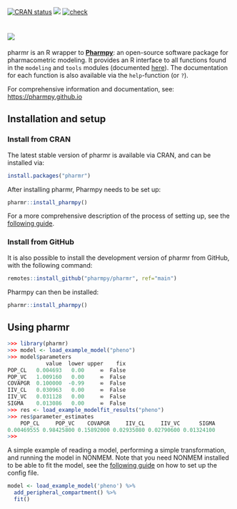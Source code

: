 <!-- badges: start -->

[![CRAN status](https://www.r-pkg.org/badges/version/pharmr)](https://cran.r-project.org/package=pharmr)
[![](https://img.shields.io/github/r-package/v/pharmpy/pharmr?label=github%20version&logo=github)](https://github.com/pharmpy/pharmr)
[![check](https://github.com/pharmpy/pharmr/actions/workflows/check.yaml/badge.svg)](https://github.com/pharmpy/pharmr/actions)
<!-- badges: end -->

# ![](https://github.com/pharmpy/pharmpy/blob/main/docs/pharmr_logo.svg)

pharmr is an R wrapper to [**Pharmpy**](https://github.com/pharmpy/pharmpy): an open-source software package for 
pharmacometric modeling. It provides an R interface to all functions found in the `modeling` and `tools` modules
(documented [here](https://pharmpy.github.io/latest/api.html)). The documentation for each function is also available via the `help`-function (or `?`). 

For comprehensive information and documentation, see: https://pharmpy.github.io

## Installation and setup

### Install from CRAN

The latest stable version of pharmr is available via CRAN, and can be installed via:

```R
install.packages("pharmr")
```

After installing pharmr, Pharmpy needs to be set up:

```R
pharmr::install_pharmpy()
```

For a more comprehensive description of the process of setting up, see the [following guide](https://pharmpy.github.io/latest/using_r.html).

### Install from GitHub

It is also possible to install the development version of pharmr from GitHub, with the following command:

```R
remotes::install_github("pharmpy/pharmr", ref="main")
```

Pharmpy can then be installed:

```R
pharmr::install_pharmpy()
```

## Using pharmr

```R
>>> library(pharmr)
>>> model <- load_example_model("pheno")
>>> model$parameters
            value  lower upper    fix
POP_CL   0.004693   0.00     ∞  False
POP_VC   1.009160   0.00     ∞  False
COVAPGR  0.100000  -0.99     ∞  False
IIV_CL   0.030963   0.00     ∞  False
IIV_VC   0.031128   0.00     ∞  False
SIGMA    0.013086   0.00     ∞  False
>>> res <- load_example_modelfit_results("pheno")
>>> res$parameter_estimates
    POP_CL     POP_VC    COVAPGR     IIV_CL     IIV_VC      SIGMA 
0.00469555 0.98425800 0.15892000 0.02935080 0.02790600 0.01324100 
>>>
```

A simple example of reading a model, performing a simple transformation, and running the model in NONMEM. Note that
you need NONMEM installed to be able to fit the model, see the [following guide](https://pharmpy.github.io/latest/configuration.html) 
on how to set up the config file.

```R
model <- load_example_model('pheno') %>%
  add_peripheral_compartment() %>%
  fit()
```
